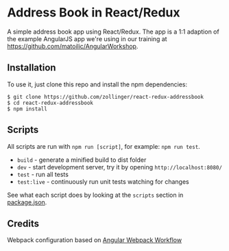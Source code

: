 # Address Book in React/Redux

A simple address book app using React/Redux. The app is a 1:1 adaption of the example AngularJS app we're using in our training at https://github.com/matoilic/AngularWorkshop.

## Installation

To use it, just clone this repo and install the npm dependencies:

```shell
$ git clone https://github.com/zollinger/react-redux-addressbook
$ cd react-redux-addressbook
$ npm install
```

## Scripts

All scripts are run with `npm run [script]`, for example: `npm run test`.

* `build` - generate a minified build to dist folder
* `dev` - start development server, try it by opening `http://localhost:8080/`
* `test` - run all tests
* `test:live` - continuously run unit tests watching for changes

See what each script does by looking at the `scripts` section in [package.json](./package.json).


## Credits

Webpack configuration based on [Angular Webpack Workflow](https://github.com/Foxandxss/angular-webpack-workflow)
